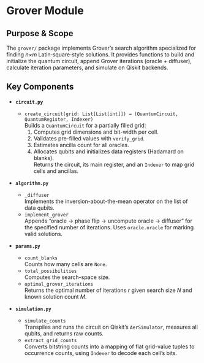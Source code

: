 # Grover Module

## Purpose & Scope

The `grover/` package implements Grover’s search algorithm specialized for finding *n×m* Latin‐square‐style solutions. It provides functions to build and initialize the quantum circuit, append Grover iterations (oracle + diffuser), calculate iteration parameters, and simulate on Qiskit backends.

## Key Components

- **`circuit.py`**  
  - `create_circuit(grid: List[List[int]]) → (QuantumCircuit, QuantumRegister, Indexer)`  
    Builds a `QuantumCircuit` for a partially filled grid:  
    1. Computes grid dimensions and bit-width per cell.  
    2. Validates pre-filled values with `verify_grid`.  
    3. Estimates ancilla count for all oracles.  
    4. Allocates qubits and initializes data registers (Hadamard on blanks).  
    Returns the circuit, its main register, and an `Indexer` to map grid cells and ancillas.

- **`algorithm.py`**  
  - `_diffuser`  
    Implements the inversion-about-the-mean operator on the list of data qubits.  
  - `implement_grover`  
    Appends “oracle → phase flip → uncompute oracle → diffuser” for the specified number of iterations. Uses `oracle.oracle` for marking valid solutions.

- **`params.py`**  
  - `count_blanks`  
    Counts how many cells are `None`.  
  - `total_possibilities`  
    Computes the search-space size.  
  - `optimal_grover_iterations`  
    Returns the optimal number of iterations $r$ given search size $N$ and known solution count $M$.

- **`simulation.py`**  
  - `simulate_counts`  
    Transpiles and runs the circuit on Qiskit’s `AerSimulator`, measures all qubits, and returns raw counts.  
  - `extract_grid_counts`  
    Converts bitstring counts into a mapping of flat grid-value tuples to occurrence counts, using `Indexer` to decode each cell’s bits.

